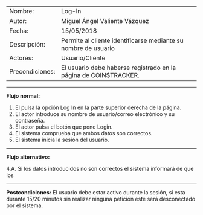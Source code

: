 |||
|--|--|
|Nombre:|Log-In|
|Autor:|Miguel Ángel Valiente Vázquez|
|Fecha:|15/05/2018|
|Descripción: |Permite al cliente identificarse mediante su nombre de usuario|
|Actores: |Usuario/Cliente|
|Precondiciones: |El usuario debe haberse registrado en la página de COIN$TRACKER.|
---
**Flujo normal:**
1. El pulsa la opción Log In en la parte superior derecha de la página.
2. El actor introduce su nombre de usuario/correo electrónico y su contraseña.
3. El actor pulsa el botón que pone Login.
4. El sistema comprueba que ambos datos son correctos.
5. El sistema inicia la sesión del usuario.
---
**Flujo alternativo:**

4.A. Si los datos introducidos no son correctos el sistema informará de que los

---
**Postcondiciones:**
El usuario debe estar activo durante la sesión, si esta durante 15/20 minutos sin realizar ninguna petición este será desconectado por el sistema.
